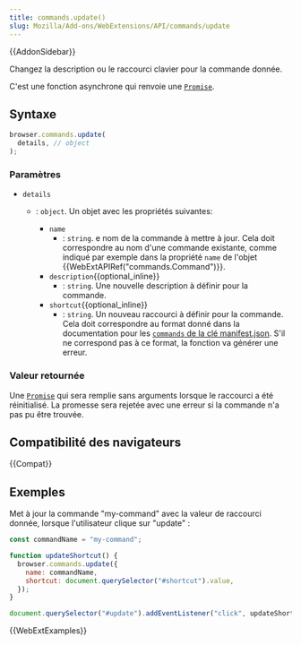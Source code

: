 ```yaml
---
title: commands.update()
slug: Mozilla/Add-ons/WebExtensions/API/commands/update
---
```


{{AddonSidebar}}

Changez la description ou le raccourci clavier pour la commande donnée.

C'est une fonction asynchrone qui renvoie une [`Promise`](/fr/docs/Web/JavaScript/Reference/Objets_globaux/Promise).

## Syntaxe

```js
browser.commands.update(
  details, // object
);
```

### Paramètres

- `details`

  - : `object`. Un objet avec les propriétés suivantes:

    - `name`
      - : `string`. e nom de la commande à mettre à jour. Cela doit correspondre au nom d'une commande existante, comme indiqué par exemple dans la propriété `name` de l'objet {{WebExtAPIRef("commands.Command")}}.
    - `description`{{optional_inline}}
      - : `string`. Une nouvelle description à définir pour la commande.
    - `shortcut`{{optional_inline}}
      - : `string`. Un nouveau raccourci à définir pour la commande. Cela doit correspondre au format donné dans la documentation pour les [`commands` de la clé manifest.json](/fr/Add-ons/WebExtensions/manifest.json/commands). S'il ne correspond pas à ce format, la fonction va générer une erreur.

### Valeur retournée

Une [`Promise`](/fr/docs/Web/JavaScript/Reference/Objets_globaux/Promise) qui sera remplie sans arguments lorsque le raccourci a été réinitialisé. La promesse sera rejetée avec une erreur si la commande n'a pas pu être trouvée.

## Compatibilité des navigateurs

{{Compat}}

## Exemples

Met à jour la commande "my-command" avec la valeur de raccourci donnée, lorsque l'utilisateur clique sur "update" :

```js
const commandName = "my-command";

function updateShortcut() {
  browser.commands.update({
    name: commandName,
    shortcut: document.querySelector("#shortcut").value,
  });
}

document.querySelector("#update").addEventListener("click", updateShortcut);
```

{{WebExtExamples}}
